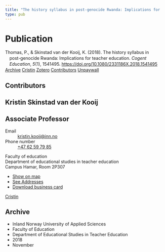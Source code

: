 ```yaml
---
title: "The history syllabus in post-genocide Rwanda: Implications for teacher education"
type: pub
---
```

<h1>Publication</h1>
<article id="csl-bib-container-VKV8GYDY" class="csl-bib-container">
  <div class="csl-bib-body" style="line-height: 1.35; padding-left: 1em; text-indent:-1em;">
  <div class="csl-entry">Thomas, P., &amp; Skinstad van der Kooij, K. (2018). The history syllabus in post-genocide Rwanda: Implications for teacher education. <i>Cogent Education</i>, <i>5</i>(1), 1541495. <a href="https://doi.org/10.1080/2331186X.2018.1541495">https://doi.org/10.1080/2331186X.2018.1541495</a></div>
</div>
  <div class="csl-bib-buttons">
    <a href="#taxonomy-article-VKV8GYDY" class="csl-bib-button">Archive</a>
    <a href="https://app.cristin.no/results/show.jsf?id=1629316" alt="Cristin URL" class="csl-bib-button">Cristin</a>
    <a href="http://zotero.org/groups/5022929/items/VKV8GYDY" alt="Zotero URL" class="csl-bib-button">Zotero</a>
    <a href="#contributors-article-VKV8GYDY" class="csl-bib-button">Contributors</a>
    <a href="https://doi.org/10.1080/2331186x.2018.1541495" class="csl-bib-button">Unpaywall</a>
  </div>
  <div id="csl-bib-meta-container-VKV8GYDY"></div>
</article>
<div id="csl-bib-meta-VKV8GYDY" class="csl-bib-meta">
  <article id="contributors-article-VKV8GYDY" class="contributors-article">
    <h1>Contributors</h1>
    <div class="personas">
<div class="vrtx-hinn-person-card">
<div class="photo">
<i class="lar la-user-circle missing-person"></i>
</div>
<div class="info">
<hgroup><h1>Kristin Skinstad van der Kooij</h1>
<h2>Associate Professor</h2>
</hgroup><dl>
<dt>Email</dt>
<dd>
<a href="mailto:kristin.kooij@inn.no">kristin.kooij@inn.no</a>
</dd>
<dt>Phone number</dt>
<dd><a href="tel:+4762597985">
+47 62 59 79 85
</a></dd>
</dl>
<p>
Faculty of education<br>
Department of educational studies in teacher education<br>
Campus Hamar,
Room 2P307
</p>
<ul class="vrtx-hinn-links">
<li><a href="https://www.google.com/maps?q=60.796004,11.072099">Show on map</a></li>
<li><a href="https://www.inn.no/english/find-an-employee/kristin-kooij.html#vrtx-hinn-addresses">See Addresses</a></li>
<li><a href="https://www.inn.no/english/find-an-employee/kristin-kooij.html?vrtx=vcf">Download business card</a></li>
</ul>
</div>
</div>
<a href="https://app.cristin.no/persons/show.jsf?id=62832" alt="Cristin URL" class="personas-cristin">Cristin</a>
</div>
  </article>
  <article id="taxonomy-article-VKV8GYDY" class="taxonomy-article">
    <h1>Archive</h1>
    <ul>
      <li>Inland Norway University of Applied Sciences</li>
      <li>Faculty of Education</li>
      <li>Department of Educational Studies in Teacher Education</li>
      <li>2018</li>
      <li>November</li>
    </ul>
  </article>
</div>
